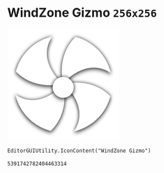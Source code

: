 # WindZone Gizmo `256x256`
<img src="/img/WindZone%20Gizmo.png" width=256 height=256>

``` CSharp
EditorGUIUtility.IconContent("WindZone Gizmo")
```
```
5391742782404463314
```
